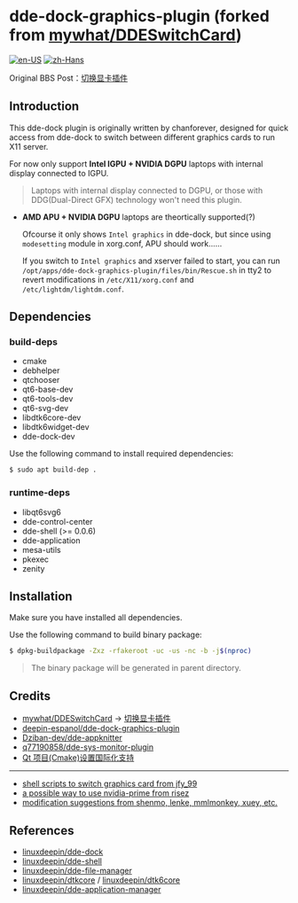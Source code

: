 # dde-dock-graphics-plugin (forked from [mywhat/DDESwitchCard](https://github.com/mywhat/DDESwitchCard/))

[![en-US](https://img.shields.io/badge/lang-en--US-blue.svg)](https://github.com/zty199/dde-dock-switch_graphics_card/blob/master/README.md)
[![zh-Hans](https://img.shields.io/badge/lang-zh--Hans-red.svg)](https://gitee.com/deepin-opensource/switch-graphics-card/blob/master/README.zh_CN.md)

Original BBS Post：[切换显卡插件](https://bbs.deepin.org/zh/post/197280)

## Introduction

This dde-dock plugin is originally written by chanforever, designed for quick access from dde-dock to switch between different graphics cards to run X11 server.

For now only support **Intel IGPU + NVIDIA DGPU** laptops with internal display connected to IGPU.
> Laptops with internal display connected to DGPU, or those with DDG(Dual-Direct GFX) technology won't need this plugin.

* **AMD APU + NVIDIA DGPU** laptops are theortically supported(?)

  Ofcourse it only shows `Intel graphics` in dde-dock, but since using `modesetting` module in xorg.conf, APU should work......

  If you switch to `Intel graphics` and xserver failed to start, you can run `/opt/apps/dde-dock-graphics-plugin/files/bin/Rescue.sh` in tty2 to revert modifications in `/etc/X11/xorg.conf` and `/etc/lightdm/lightdm.conf`.

## Dependencies

### build-deps

* cmake
* debhelper
* qtchooser
* qt6-base-dev
* qt6-tools-dev
* qt6-svg-dev
* libdtk6core-dev
* libdtk6widget-dev
* dde-dock-dev

Use the following command to install required dependencies:
```bash
$ sudo apt build-dep .
```

### runtime-deps

* libqt6svg6
* dde-control-center
* dde-shell (>= 0.0.6)
* dde-application
* mesa-utils
* pkexec
* zenity

## Installation
Make sure you have installed all dependencies.

Use the following command to build binary package:
```bash
$ dpkg-buildpackage -Zxz -rfakeroot -uc -us -nc -b -j$(nproc)
```

> The binary package will be generated in parent directory.

## Credits

* [mywhat/DDESwitchCard](https://github.com/mywhat/DDESwitchCard) -> [切换显卡插件](https://bbs.deepin.org/zh/post/197280)
* [deepin-espanol/dde-dock-graphics-plugin](https://github.com/deepin-espanol/dde-dock-graphics-plugin)
* [Dziban-dev/dde-appknitter](https://github.com/Dziban-dev/dde-appknitter)
* [q77190858/dde-sys-monitor-plugin](https://github.com/q77190858/dde-sys-monitor-plugin)
* [Qt 项目(Cmake)设置国际化支持](https://ifmet.cn/posts/9644ed82/)

---

* [shell scripts to switch graphics card from jfy_99](https://bbs.deepin.org/zh/post/192750)
* [a possible way to use nvidia-prime from risez](https://bbs.deepin.org/zh/post/191741)
* [modification suggestions from shenmo, lenke, mmlmonkey, xuey, etc.](https://bbs.deepin.org/zh/post/197367)

## References

* [linuxdeepin/dde-dock](https://github.com/linuxdeepin/dde-dock)
* [linuxdeepin/dde-shell](https://github.com/linuxdeepin/dde-shell)
* [linuxdeepin/dde-file-manager](https://github.com/linuxdeepin/dde-file-manager)
* [linuxdeepin/dtkcore](https://github.com/linuxdeepin/dtkcore) / [linuxdeepin/dtk6core](https://github.com/linuxdeepin/dtk6core)
* [linuxdeepin/dde-application-manager](https://github.com/linuxdeepin/dde-application-manager) 
